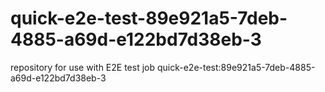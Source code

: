 # quick-e2e-test-89e921a5-7deb-4885-a69d-e122bd7d38eb-3
repository for use with E2E test job quick-e2e-test:89e921a5-7deb-4885-a69d-e122bd7d38eb-3
